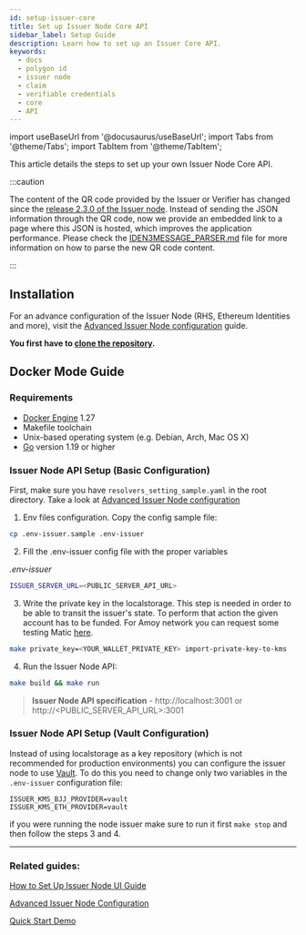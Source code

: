 ```yaml
---
id: setup-issuer-core
title: Set up Issuer Node Core API
sidebar_label: Setup Guide
description: Learn how to set up an Issuer Core API.
keywords:
  - docs
  - polygon id
  - issuer node
  - claim
  - verifiable credentials
  - core
  - API
---
```


import useBaseUrl from '@docusaurus/useBaseUrl';
import Tabs from '@theme/Tabs';
import TabItem from '@theme/TabItem';

This article details the steps to set up your own Issuer Node Core API.

:::caution

The content of the QR code provided by the Issuer or Verifier has changed since the <ins>[release 2.3.0 of the Issuer node](https://github.com/0xPolygonID/issuer-node/releases/tag/v2.3.0)</ins>. Instead of sending the JSON information through the QR code, now we provide an embedded link to a page where this JSON is hosted, which improves the application performance. Please check the <ins>[IDEN3MESSAGE_PARSER.md](https://github.com/0xPolygonID/polygonid-flutter-sdk/blob/main/IDEN3MESSAGE_PARSER.md)</ins> file for more information on how to parse the new QR code content.

:::

## Installation

For an advance configuration of the Issuer Node (RHS, Ethereum Identities and more), visit the [Advanced Issuer Node configuration](issuer-configuration.md#Advanced-Issuer-Node-configuration) guide.

**You first have to [clone the repository](https://github.com/0xPolygonID/issuer-node).**

## Docker Mode Guide

### Requirements

- [Docker Engine](https://docs.docker.com/engine/) 1.27
- Makefile toolchain
- Unix-based operating system (e.g. Debian, Arch, Mac OS X)
- [Go](https://go.dev/) version 1.19 or higher

### Issuer Node API Setup (Basic Configuration)

First, make sure you have `resolvers_setting_sample.yaml` in the root directory. Take a look at [Advanced Issuer Node configuration](issuer-configuration.md#Advanced-Issuer-Node-configuration)

1. Env files configuration. Copy the config sample file:

```bash
cp .env-issuer.sample .env-issuer
```

2. Fill the .env-issuer config file with the proper variables

_.env-issuer_

```bash
ISSUER_SERVER_URL=<PUBLIC_SERVER_API_URL>
```

3. Write the private key in the localstorage. This step is needed in order to be able to transit the issuer's state. To perform that action the given account has to be funded. For Amoy network you can request some testing Matic [here](https://www.alchemy.com/faucets/polygon-amoy).

```bash
make private_key=<YOUR_WALLET_PRIVATE_KEY> import-private-key-to-kms
```

4. Run the Issuer Node API:

```bash
make build && make run
```

> **Issuer Node API specification** - http://localhost:3001 or http://<PUBLIC_SERVER_API_URL>:3001


### Issuer Node API Setup (Vault Configuration)
Instead of using localstorage as a key repository (which is not recommended for production environments) you can configure 
the issuer node to use [Vault](https://www.vaultproject.io/). To do this you need to change only two variables in 
the `.env-issuer` configuration file:

```shell
ISSUER_KMS_BJJ_PROVIDER=vault
ISSUER_KMS_ETH_PROVIDER=vault
```
if you were running the node issuer make sure to run it first `make stop` and then follow the steps 3 and 4.

---

### Related guides:

[How to Set Up Issuer Node UI Guide](setup-issuer-ui.md)

[Advanced Issuer Node Configuration](issuer-configuration.md)

[Quick Start Demo](../quick-start-demo.md)
